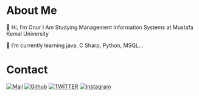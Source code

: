 
# About Me

👋 Hi, I’m Onur I Am Studying Management Information Systems at Mustafa Kemal University 

🌱 I’m currently learning java, C Sharp, Python, MSQL...


# Contact

[![Mail](https://img.shields.io/badge/mail-kayaonur607@gmail.com-white?style=for-the-badge&logo=MAIL)](http://kayaonur607@gmail.com)
[![Github](https://img.shields.io/badge/Github-kayaonur607-green?style=for-the-badge&logo=github)](https://github.com/kayaonur607)
[![TWİTTER](https://img.shields.io/badge/TWITTER-kayaonur607-blue?style=for-the-badge&logo=twitter)](https://twitter.com/kayaonur607)
[![Instagram](https://img.shields.io/badge/Instagram-kayaonur607-purple?style=for-the-badge&logo=instagram)](https://instagram.com/kayaonur607)





<!---
kayaonur607/kayaonur607 is a ✨ special ✨ repository because its `README.md` (this file) appears on your GitHub profile.
You can click the Preview link to take a look at your changes.
--->











